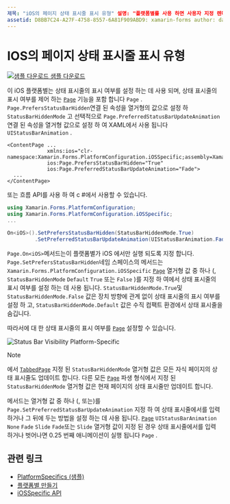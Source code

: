 ```yaml
---
제목: "iOS의 페이지 상태 표시줄 표시 유형" 설명: "플랫폼별를 사용 하면 사용자 지정 렌더러 나 효과를 구현 하지 않고 특정 플랫폼 에서만 사용할 수 있는 기능을 사용할 수 있습니다. 이 문서에서는 페이지에서 상태 표시줄의 표시 여부를 설정 하는 iOS 플랫폼별를 사용 하는 방법을 설명 합니다. "
assetid: D8BB7C24-A27F-4758-8557-6A81F909ABD9: xamarin-forms author: davidbritch: dabritch:: 10/24/2018-loc: [ Xamarin.Forms ,]입니다. Xamarin.Essentials
---
```


# <a name="page-status-bar-visibility-on-ios"></a>IOS의 페이지 상태 표시줄 표시 유형

[![샘플 다운로드](~/media/shared/download.png) 샘플 다운로드](https://docs.microsoft.com/samples/xamarin/xamarin-forms-samples/userinterface-platformspecifics)

이 iOS 플랫폼별는 상태 표시줄의 표시 여부를 설정 하는 데 사용 되며, 상태 표시줄의 표시 여부를 제어 하는 [`Page`](xref:Xamarin.Forms.Page) 기능을 포함 합니다 `Page` . `Page.PrefersStatusBarHidden`연결 된 속성을 열거형의 값으로 설정 하 `StatusBarHiddenMode` 고 선택적으로 `Page.PreferredStatusBarUpdateAnimation` 연결 된 속성을 열거형 값으로 설정 하 여 XAML에서 사용 됩니다 `UIStatusBarAnimation` .

```xaml
<ContentPage ...
             xmlns:ios="clr-namespace:Xamarin.Forms.PlatformConfiguration.iOSSpecific;assembly=Xamarin.Forms.Core"
             ios:Page.PrefersStatusBarHidden="True"
             ios:Page.PreferredStatusBarUpdateAnimation="Fade">
  ...
</ContentPage>
```

또는 흐름 API를 사용 하 여 c #에서 사용할 수 있습니다.

```csharp
using Xamarin.Forms.PlatformConfiguration;
using Xamarin.Forms.PlatformConfiguration.iOSSpecific;
...

On<iOS>().SetPrefersStatusBarHidden(StatusBarHiddenMode.True)
         .SetPreferredStatusBarUpdateAnimation(UIStatusBarAnimation.Fade);
```

`Page.On<iOS>`메서드는이 플랫폼별가 iOS 에서만 실행 되도록 지정 합니다. `Page.SetPrefersStatusBarHidden`네임 스페이스의 메서드는 `Xamarin.Forms.PlatformConfiguration.iOSSpecific` [`Page`](xref:Xamarin.Forms.Page) 열거형 값 중 하나 (, `StatusBarHiddenMode` `Default` `True` 또는 `False` )를 지정 하 여에서 상태 표시줄의 표시 여부를 설정 하는 데 사용 됩니다. `StatusBarHiddenMode.True`및 `StatusBarHiddenMode.False` 값은 장치 방향에 관계 없이 상태 표시줄의 표시 여부를 설정 하 고, `StatusBarHiddenMode.Default` 값은 수직 컴팩트 환경에서 상태 표시줄을 숨깁니다.

따라서에 대 한 상태 표시줄의 표시 여부를 [`Page`](xref:Xamarin.Forms.Page) 설정할 수 있습니다.

![](page-status-bar-visibility-images/hide-status-bar.png "Status Bar Visibility Platform-Specific")

> [!NOTE]
> 에서 [`TabbedPage`](xref:Xamarin.Forms.TabbedPage) 지정 된 `StatusBarHiddenMode` 열거형 값은 모든 자식 페이지의 상태 표시줄도 업데이트 합니다. 다른 모든 [`Page`](xref:Xamarin.Forms.Page) 파생 형식에서 지정 된 `StatusBarHiddenMode` 열거형 값은 현재 페이지의 상태 표시줄만 업데이트 합니다.

메서드는 열거형 값 중 하나 (, 또는)를 `Page.SetPreferredStatusBarUpdateAnimation` 지정 하 여 상태 표시줄에서를 입력 하거나 그 뒤에 두는 방법을 설정 하는 데 사용 됩니다. [`Page`](xref:Xamarin.Forms.Page) `UIStatusBarAnimation` `None` `Fade` `Slide` `Fade`또는 `Slide` 열거형 값이 지정 된 경우 상태 표시줄에서를 입력 하거나 벗어나면 0.25 번째 애니메이션이 실행 됩니다 `Page` .

## <a name="related-links"></a>관련 링크

- [PlatformSpecifics (샘플)](https://docs.microsoft.com/samples/xamarin/xamarin-forms-samples/userinterface-platformspecifics)
- [플랫폼별 만들기](~/xamarin-forms/platform/platform-specifics/index.md#creating-platform-specifics)
- [iOSSpecific API](xref:Xamarin.Forms.PlatformConfiguration.iOSSpecific)
